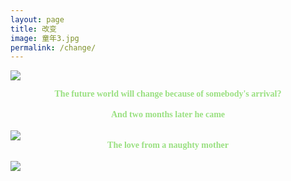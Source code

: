 ```yaml
---
layout: page
title: 改变
image: 童年3.jpg
permalink: /change/
---
```

<iframe src="/vedio/解忧曲.mp3" loop="true" style="display:none"></iframe>

![]({{site.baseurl}}/img/calfborn.jpg)  
**<center><font face="黑体" color="#99E080">The future world will change because of somebody's arrival?</font></center>**
<br>
**<center><font face="黑体" color="#99E080">And two months later he came</font></center>**
<br>
![]({{site.baseurl}}/img/童年2.jpg) 
<br>
**<center><font face="黑体" color="#99E080">The love from a naughty mother</font></center>**
<br>
![]({{site.baseurl}}/img/love.jpg) 

<!--<p align="center"><font face="黑体" color="#99E080"><b>The love from a naughty mother<br><br></b></font><img src="https://raw.githubusercontent.com/banklz/banklz.github.io/master/img/love.jpg" align="middle" width="100%"></p>-->
